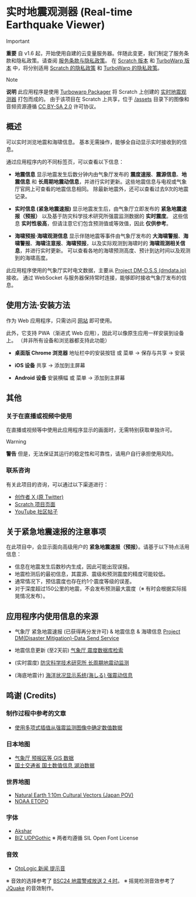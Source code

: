 # 实时地震观测器 (Real-time Earthquake Viewer)

> [!IMPORTANT]
> **重要**
> 自 v1.6 起，开始使用自建的云变量服务器。伴随此变更，我们制定了服务条款和隐私政策。请查阅 [服务条款与隐私政策](terms.md)。
> 在 [Scratch 版本](https://scratch.mit.edu/projects/636244032) 和 [TurboWarp 版本](https://turbowarp.org/636244032) 中，将分别适用 [Scratch 的隐私政策](https://scratch.mit.edu/privacy_policy) 和 [TurboWarp 的隐私政策](https://turbowarp.org/privacy.html)。

> [!NOTE]
> **说明**
> 此应用程序是使用 [Turbowarp Packager](https://packager.turbowarp.org/#636244032) 将 Scratch 上创建的 [实时地震观测器](https://scratch.mit.edu/projects/636244032) 打包而成的。
> 由于该项目在 Scratch 上共享，位于 [/assets](https://github.com/kotoho7/scratch-realtime-earthquake-viewer-page/tree/main/assets) 目录下的图像和音频资源遵循 [CC BY-SA 2.0](https://creativecommons.org/licenses/by-sa/2.0/deed.ja) 许可协议。

## 概述

可以实时浏览地震和海啸信息。
基本无需操作，能够全自动显示实时接收到的信息。

通过应用程序内的不同标签页，可以查看以下信息：

*   **地震信息**
    显示地震发生后数分钟内由气象厅发布的 **震度速报**、**震源信息**、**地震信息** 和 **长周期地震动信息**，并进行实时更新。这些地震信息与电视或气象厅官网上可查看的地震信息相同。
    除最新地震外，还可以查看过去9次的地震记录。

*   **实时信息 (紧急地震速报)**
    显示地震发生后，由气象厅立即发布的 **紧急地震速报（预报）** 以及基于防灾科学技术研究所强震监测数据的 **实时震度**。
    这些信息 **实时性极高**，但请注意它们包含预测值或等效值，因此 **仅供参考**。

*   **海啸预报·海啸观测信息**
    显示伴随地震等事件由气象厅发布的 **大海啸警报**、**海啸警报**、**海啸注意报**、**海啸预报**，以及实际观测到海啸时的 **海啸观测相关信息**，并进行实时更新。
    可以查看各地的海啸预测高度、预计到达时间以及观测到的海啸高度。

此应用程序使用的气象厅实时电文数据，主要从 [Project DM-D.S.S (dmdata.jp)](https://dmdata.jp/) 接收。
通过 WebSocket 与服务器保持常时连接，能够即时接收气象厅发布的信息。

## 使用方法·安装方法

作为 Web 应用程序，只需访问 [网站](https://kotoho7.github.io/scratch-realtime-earthquake-viewer-page/) 即可使用。

此外，它支持 PWA（渐进式 Web 应用），因此可以像原生应用一样安装到设备上。
（并非所有设备和浏览器都支持此功能）

*   **桌面版 Chrome 浏览器**
    地址栏中的安装按钮 或 菜单 → 保存与共享 → 安装

*   **iOS 设备**
    共享 → 添加到主屏幕

*   **Android 设备**
    安装横幅 或 菜单 → 添加到主屏幕

## 其他

### 关于在直播或视频中使用

在直播或视频等中使用此应用程序显示的画面时，无需特别获取单独许可。

> [!WARNING]
> **警告**
> 但是，无法保证其运行的稳定性和可靠性，请用户自行承担使用风险。

### 联系咨询

有关此项目的咨询，可以通过以下渠道进行：

*   [创作者 X (原 Twitter)](https://twitter.com/kotoho76)
*   [Scratch 项目页面](https://scratch.mit.edu/projects/636244032)
*   [YouTube 社区帖子](https://www.youtube.com/post/UgkxGV7Jutqt9kMEByTHdihpdSBVYzcl0_Ue)

## 关于紧急地震速报的注意事项

在此项目中，会显示面向高级用户的 **紧急地震速报（预报）**。请基于以下特点活用信息：

*   信息在地震发生后数秒内生成，因此可能出现误报。
*   地震检测后的最初信息，其震源、震级和预测震度的精度可能较低。
*   通常情况下，预估震度也存在约1个震度等级的误差。
*   对于深度超过150公里的地震，不会发布预测最大震度（※ 有时会根据实际摇晃情况发布）。

## 应用程序内使用信息的来源

*   气象厅 紧急地震速报 (已获得再分发许可) & 地震信息 & 海啸信息
    [Project DM(Disaster Mitigation)-Data Send Service](https://dmdata.jp/docs/telegrams/)

*   地震信息更新 (至2天前)
    [气象厅 震度数据库检索](https://www.data.jma.go.jp/svd/eqdb/data/shindo/)

*   (实时震度)
    [防灾科学技术研究所 长周期地震动监测](https://www.lmoni.bosai.go.jp/monitor/)

*   (海底地震计)
    [海洋状况显示系统(海しる) 强震动信息](https://www.msil.go.jp/)

## 鸣谢 (Credits)

### 制作过程中参考的文章

*   [使用多项式插值从强震监测图像中确定数值数据](https://qiita.com/NoneType1/items/a4d2cf932e20b56ca444)

### 日本地图

*   [气象厅 预报区等 GIS 数据](https://www.data.jma.go.jp/developer/gis.html)
*   [国土交通省 国土数值信息 湖泊数据](https://nlftp.mlit.go.jp/ksj/gml/datalist/KsjTmplt-W09-v2_2.html)

### 世界地图

*   [Natural Earth 1:10m Cultural Vectors (Japan POV)](https://www.naturalearthdata.com/downloads/10m-cultural-vectors/)
*   [NOAA ETOPO](https://www.ngdc.noaa.gov/mgg/global/)

### 字体

*   [Akshar](https://fonts.google.com/specimen/Akshar)
*   [BIZ UDPGothic](https://fonts.google.com/specimen/BIZ+UDPGothic)
    ※ 两者均遵循 SIL Open Font License

### 音效

*   [OtoLogic 新闻 提示音](https://otologic.jp/free/se/news-accent01.html)

※ 音效的选择参考了 [BSC24 地震警戒放送２４时](https://ch.nicovideo.jp/bousai-share)。
※ 摇晃检测音效参考了 [JQuake](https://jquake.net/) 的音效制作。
